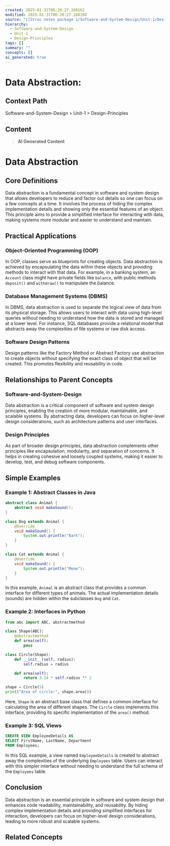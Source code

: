 ```yaml
---
created: 2025-01-31T06:20:27.160162
modified: 2025-01-31T06:20:27.160168
source: "[[Struc notes package 1/Software-and-System-Design/Unit-1/Design-Principles/Abstraction/Abstraction]]"
hierarchy:
  - Software-and-System-Design
  - Unit-1
  - Design-Principles
tags: []
summary: ""
concepts: []
ai_generated: true
---
```


# Data Abstraction:

## Context Path
Software-and-System-Design > Unit-1 > Design-Principles

## Content
> **AI Generated Content**
 # Data Abstraction

## Core Definitions

Data abstraction is a fundamental concept in software and system design that allows developers to reduce and factor out details so one can focus on a few concepts at a time. It involves the process of hiding the complex implementation details and showing only the essential features of an object. This principle aims to provide a simplified interface for interacting with data, making systems more modular and easier to understand and maintain.

## Practical Applications

### Object-Oriented Programming (OOP)
In OOP, classes serve as blueprints for creating objects. Data abstraction is achieved by encapsulating the data within these objects and providing methods to interact with that data. For example, in a banking system, an `Account` class might have private fields like `balance`, with public methods `deposit()` and `withdraw()` to manipulate the balance.

### Database Management Systems (DBMS)
In DBMS, data abstraction is used to separate the logical view of data from its physical storage. This allows users to interact with data using high-level queries without needing to understand how the data is stored and managed at a lower level. For instance, SQL databases provide a relational model that abstracts away the complexities of file systems or raw disk access.

### Software Design Patterns
Design patterns like the Factory Method or Abstract Factory use abstraction to create objects without specifying the exact class of object that will be created. This promotes flexibility and reusability in code.

## Relationships to Parent Concepts

### Software-and-System-Design
Data abstraction is a critical component of software and system design principles, enabling the creation of more modular, maintainable, and scalable systems. By abstracting data, developers can focus on higher-level design considerations, such as architecture patterns and user interfaces.

### Design Principles
As part of broader design principles, data abstraction complements other principles like encapsulation, modularity, and separation of concerns. It helps in creating cohesive and loosely coupled systems, making it easier to develop, test, and debug software components.

## Simple Examples

### Example 1: Abstract Classes in Java
```java
abstract class Animal {
    abstract void makeSound();
}

class Dog extends Animal {
    @Override
    void makeSound() {
        System.out.println("Bark");
    }
}

class Cat extends Animal {
    @Override
    void makeSound() {
        System.out.println("Meow");
    }
}
```
In this example, `Animal` is an abstract class that provides a common interface for different types of animals. The actual implementation details (sounds) are hidden within the subclasses `Dog` and `Cat`.

### Example 2: Interfaces in Python
```python
from abc import ABC, abstractmethod

class Shape(ABC):
    @abstractmethod
    def area(self):
        pass

class Circle(Shape):
    def __init__(self, radius):
        self.radius = radius

    def area(self):
        return 3.14 * self.radius ** 2

shape = Circle(5)
print("Area of circle:", shape.area())
```
Here, `Shape` is an abstract base class that defines a common interface for calculating the area of different shapes. The `Circle` class implements this interface, providing its specific implementation of the `area()` method.

### Example 3: SQL Views
```sql
CREATE VIEW EmployeeDetails AS
SELECT FirstName, LastName, Department
FROM Employees;
```
In this SQL example, a view named `EmployeeDetails` is created to abstract away the complexities of the underlying `Employees` table. Users can interact with this simpler interface without needing to understand the full schema of the `Employees` table.

## Conclusion

Data abstraction is an essential principle in software and system design that enhances code readability, maintainability, and reusability. By hiding complex implementation details and providing simplified interfaces for interaction, developers can focus on higher-level design considerations, leading to more robust and scalable systems.

## Related Concepts
